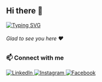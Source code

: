 ## Hi there 👋

[![Typing SVG](https://readme-typing-svg.herokuapp.com?color=%2336BCF7&lines=I+am+Azad+Ahmad)](https://git.io/typing-svg)

###### Glad to see you here :heart:

### 📫 Connect with me

<p align="left"> <a href="https://www.linkedin.com/in/iamazadahmad" target="_blank"> <img src="https://img.shields.io/badge/LinkedIn-%230077B5.svg?style=for-the-badge&logo=linkedin&logoColor=white" alt="LinkedIn"/> </a> <a href="https://www.instagram.com/iamazadahmad" target="_blank"> <img src="https://img.shields.io/badge/Instagram-%23E4405F.svg?style=for-the-badge&logo=instagram&logoColor=white" alt="Instagram"/> </a> <a href="https://www.facebook.com/your-facebook-username" target="_blank"> <img src="https://img.shields.io/badge/Facebook-%231877F2.svg?style=for-the-badge&logo=facebook&logoColor=white" alt="Facebook"/> </a> </p>

<!--
**iamazadahmad/iamazadahmad** is a ✨ _special_ ✨ repository because its `README.md` (this file) appears on your GitHub profile.

Here are some ideas to get you started:

- 🔭 I’m currently working on ...
- 🌱 I’m currently learning ...
- 👯 I’m looking to collaborate on ...
- 🤔 I’m looking for help with ...
- 💬 Ask me about ...
- 📫 How to reach me: ...
- 😄 Pronouns: ...
- ⚡ Fun fact: ...
-->
